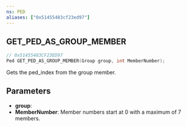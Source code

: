 ```yaml
---
ns: PED
aliases: ["0x51455483cf23ed97"]
---
```

## GET_PED_AS_GROUP_MEMBER

```c
// 0x51455483CF23ED97
Ped GET_PED_AS_GROUP_MEMBER(Group group, int MemberNumber);
```

Gets the ped_index from the group member.


## Parameters
* **group**: 
* **MemberNumber**: Member numbers start at 0 with a maximum of 7 members.
